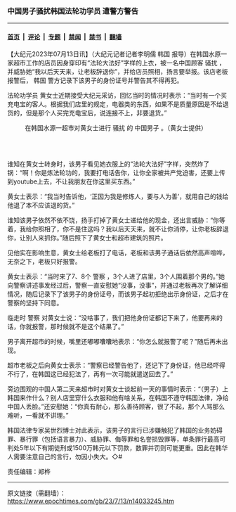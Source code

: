 ### 中国男子骚扰韩国法轮功学员 遭警方警告

---

#### [首页](../../../..?n14033245) &nbsp;|&nbsp; [评论](../../../../../epoch-comment?n14033245) &nbsp;|&nbsp; [专题](../../../../../epoch-special?n14033245) &nbsp;|&nbsp; [禁闻](../../../../../epoch-news?n14033245) &nbsp;|&nbsp; [禁书](../../../../../books?n14033245) &nbsp;|&nbsp; [翻墙](https://github.com/gfw-breaker/nogfw/blob/master/README.md?n14033245)


<div class="post_content" id="artbody" itemprop="articleBody">
 <!-- article content begin -->
 <p>
  【大纪元2023年07月13日讯】（大纪元记者记者李明儒
  <ok href="https://www.epochtimes.com/gb/tag/%E9%9F%A9%E5%9B%BD.html">
   韩国
  </ok>
  报导）在韩国水原一家超市工作的店员因身穿印有“法轮大法好”字样的上衣，被一名中国顾客
  <ok href="https://www.epochtimes.com/gb/tag/%E9%AA%9A%E6%89%B0.html">
   骚扰
  </ok>
  ，并威胁她“我以后天天来，让老板辞退你”，并给店员照相，扬言要举报。该店老板报警后，
  <ok href="https://www.epochtimes.com/gb/tag/%E9%9F%A9%E5%9B%BD.html">
   韩国
  </ok>
  警方记录下该男子的身份证号并警告其不得再犯。
 </p>
 <p>
  <ok href="https://www.epochtimes.com/gb/tag/%E6%B3%95%E8%BD%AE%E5%8A%9F%E5%AD%A6%E5%91%98.html">
   法轮功学员
  </ok>
  黄女士近期接受大纪元采访，回忆当时的情况时表示：“当时有一个买充电宝的客人。根据我们店里的规定，电器类的东西，如果不是质量原因是不给退货的，但是那个人买完充电宝后，说连接不上，非要退货。”
 </p>
 <figure aria-describedby="caption-attachment-14033246" class="wp-caption aligncenter" id="attachment_14033246" style="width: 438px">
  <ok href=" https://i.epochtimes.com/assets/uploads/2023/07/id14033246-2-600x800.jpg" rel="noreferrer noopener" target="_blank">
   <img alt="" class="wp-image-14033246" src="https://i.epochtimes.com/assets/uploads/2023/07/id14033246-2-600x800.jpg"/>
  </ok>
  <br/><figcaption class="wp-caption-text" id="caption-attachment-14033246">
   在韩国水源一超市对黄女士进行
   <ok href="https://www.epochtimes.com/gb/tag/%E9%AA%9A%E6%89%B0.html">
    骚扰
   </ok>
   的
   <ok href="https://www.epochtimes.com/gb/tag/%E4%B8%AD%E5%9B%BD%E7%94%B7%E5%AD%90.html">
    中国男子
   </ok>
   。（黄女士提供）
  </figcaption><br/>
 </figure><br/>
 <p>
  谁知在黄女士转身时，该男子看见她衣服上的“法轮大法好”字样，突然炸了锅：“啊！你是炼法轮功的，我要打电话告你，让你全家被共产党迫害，还要上传到youtube上去，不让我朋友在你这里买东西。”
 </p>
 <p>
  黄女士表示：“我当时告诉他，‘正因为我是修炼人，要与人为善’，就用自己的钱给他退了本不应该退的货。”
 </p>
 <p>
  谁知该男子依然不依不饶，扬手打掉了黄女士递给他的现金，还出言威胁：“你等着，我给你照相了，你不是住这吗？我以后天天来，就不让你消停，让你老板辞退你，让别人来抓你。”随后照下了黄女士和超市建筑的照片。
 </p>
 <p>
  见他实在影响生意，黄女士给老板打了电话，老板和该男子通话后依然高声喧哗，无奈之下，老板只好报警。
 </p>
 <p>
  黄女士表示：“当时来了7、8个
  <ok href="https://www.epochtimes.com/gb/tag/%E8%AD%A6%E5%AF%9F.html">
   警察
  </ok>
  ，3个人进了店里，3个人围着那个男的。”她向警察讲述事发经过后，警察一直安慰她“没事，没事”，并通过老板再次了解详细情况，随后记录下了该男子的身份证号，而该男子起初拒绝出示身份证，之后才在警察的坚持下同意。
 </p>
 <p>
  临走时
  <ok href="https://www.epochtimes.com/gb/tag/%E8%AD%A6%E5%AF%9F.html">
   警察
  </ok>
  对黄女士说：“没啥事了，我们把他身份证都记下来了，他要再来的话，你就报警，那时候就不是这个结果了。”
 </p>
 <p>
  男子离开超市的时候，嘴里还嘟嘟囔囔地表示：“你怎么就报警了呢？”随后再未出现。
 </p>
 <p>
  超市老板之后向黄女士表示：“警察已经警告他了，还记下了身份证，他已经吓得不行了，在韩国这已经犯法了，再有一次可能就遣送回去了。”
 </p>
 <p>
  旁边围观的中国人第二天来超市时对黄女士谈起前一天的事情时表示：“（男子）上韩国来作什么？别人店里穿什么衣服和他有啥关系，在韩国不遵守韩国法律，净给中国人丢脸。”还安慰她：“你真有耐心，那么善待顾客，很了不起，那个人骂那么难听，一看就不讲理。”
 </p>
 <p>
  韩国法律专家吴世烈博士对此表示，该男子的言行已涉嫌触犯了韩国的业务妨碍罪、暴行罪（包括语言暴力）、威胁罪、侮辱罪和名誉损毁罪等，单条罪行最高可判处5年以下有期徒刑或1500万韩元以下罚款，数罪并罚则可能更重。因此在韩华人需要注意自己的言行，勿因小失大。◇#
 </p>
 <p>
  责任编辑：郑桦
 </p>
 <!-- article content end -->
 <div id="below_article_ad">
 </div>
</div>


---

原文链接（需翻墙）：https://www.epochtimes.com/gb/23/7/13/n14033245.htm